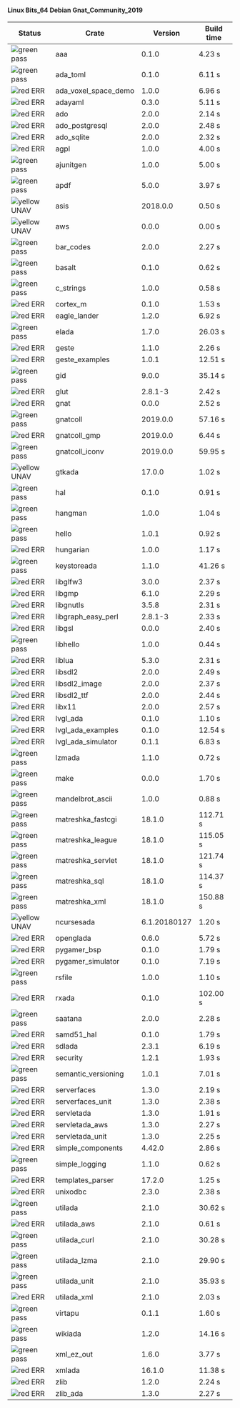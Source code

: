 #### Linux Bits_64 Debian Gnat_Community_2019

| Status | Crate | Version | Build time |
| --- | --- | --- | --- |
|![green](https://placehold.it/8/00aa00/000000?text=+) pass | aaa | 0.1.0 |  4.23 s |
|![green](https://placehold.it/8/00aa00/000000?text=+) pass | ada_toml | 0.1.0 |  6.11 s |
|![red](https://placehold.it/8/ff0000/000000?text=+) ERR  | ada_voxel_space_demo | 1.0.0 |  6.96 s |
|![red](https://placehold.it/8/ff0000/000000?text=+) ERR  | adayaml | 0.3.0 |  5.11 s |
|![red](https://placehold.it/8/ff0000/000000?text=+) ERR  | ado | 2.0.0 |  2.14 s |
|![red](https://placehold.it/8/ff0000/000000?text=+) ERR  | ado_postgresql | 2.0.0 |  2.48 s |
|![red](https://placehold.it/8/ff0000/000000?text=+) ERR  | ado_sqlite | 2.0.0 |  2.32 s |
|![red](https://placehold.it/8/ff0000/000000?text=+) ERR  | agpl | 1.0.0 |  4.00 s |
|![green](https://placehold.it/8/00aa00/000000?text=+) pass | ajunitgen | 1.0.0 |  5.00 s |
|![green](https://placehold.it/8/00aa00/000000?text=+) pass | apdf | 5.0.0 |  3.97 s |
|![yellow](https://placehold.it/8/ffbb00/000000?text=+) UNAV | asis | 2018.0.0 |  0.50 s |
|![yellow](https://placehold.it/8/ffbb00/000000?text=+) UNAV | aws | 0.0.0 |  0.00 s |
|![green](https://placehold.it/8/00aa00/000000?text=+) pass | bar_codes | 2.0.0 |  2.27 s |
|![green](https://placehold.it/8/00aa00/000000?text=+) pass | basalt | 0.1.0 |  0.62 s |
|![green](https://placehold.it/8/00aa00/000000?text=+) pass | c_strings | 1.0.0 |  0.58 s |
|![red](https://placehold.it/8/ff0000/000000?text=+) ERR  | cortex_m | 0.1.0 |  1.53 s |
|![red](https://placehold.it/8/ff0000/000000?text=+) ERR  | eagle_lander | 1.2.0 |  6.92 s |
|![green](https://placehold.it/8/00aa00/000000?text=+) pass | elada | 1.7.0 |  26.03 s |
|![red](https://placehold.it/8/ff0000/000000?text=+) ERR  | geste | 1.1.0 |  2.26 s |
|![red](https://placehold.it/8/ff0000/000000?text=+) ERR  | geste_examples | 1.0.1 |  12.51 s |
|![green](https://placehold.it/8/00aa00/000000?text=+) pass | gid | 9.0.0 |  35.14 s |
|![red](https://placehold.it/8/ff0000/000000?text=+) ERR  | glut | 2.8.1-3 |  2.42 s |
|![red](https://placehold.it/8/ff0000/000000?text=+) ERR  | gnat | 0.0.0 |  2.52 s |
|![green](https://placehold.it/8/00aa00/000000?text=+) pass | gnatcoll | 2019.0.0 |  57.16 s |
|![red](https://placehold.it/8/ff0000/000000?text=+) ERR  | gnatcoll_gmp | 2019.0.0 |  6.44 s |
|![green](https://placehold.it/8/00aa00/000000?text=+) pass | gnatcoll_iconv | 2019.0.0 |  59.95 s |
|![yellow](https://placehold.it/8/ffbb00/000000?text=+) UNAV | gtkada | 17.0.0 |  1.02 s |
|![green](https://placehold.it/8/00aa00/000000?text=+) pass | hal | 0.1.0 |  0.91 s |
|![green](https://placehold.it/8/00aa00/000000?text=+) pass | hangman | 1.0.0 |  1.04 s |
|![green](https://placehold.it/8/00aa00/000000?text=+) pass | hello | 1.0.1 |  0.92 s |
|![red](https://placehold.it/8/ff0000/000000?text=+) ERR  | hungarian | 1.0.0 |  1.17 s |
|![green](https://placehold.it/8/00aa00/000000?text=+) pass | keystoreada | 1.1.0 |  41.26 s |
|![red](https://placehold.it/8/ff0000/000000?text=+) ERR  | libglfw3 | 3.0.0 |  2.37 s |
|![red](https://placehold.it/8/ff0000/000000?text=+) ERR  | libgmp | 6.1.0 |  2.29 s |
|![red](https://placehold.it/8/ff0000/000000?text=+) ERR  | libgnutls | 3.5.8 |  2.31 s |
|![red](https://placehold.it/8/ff0000/000000?text=+) ERR  | libgraph_easy_perl | 2.8.1-3 |  2.33 s |
|![red](https://placehold.it/8/ff0000/000000?text=+) ERR  | libgsl | 0.0.0 |  2.40 s |
|![green](https://placehold.it/8/00aa00/000000?text=+) pass | libhello | 1.0.0 |  0.44 s |
|![red](https://placehold.it/8/ff0000/000000?text=+) ERR  | liblua | 5.3.0 |  2.31 s |
|![red](https://placehold.it/8/ff0000/000000?text=+) ERR  | libsdl2 | 2.0.0 |  2.49 s |
|![red](https://placehold.it/8/ff0000/000000?text=+) ERR  | libsdl2_image | 2.0.0 |  2.37 s |
|![red](https://placehold.it/8/ff0000/000000?text=+) ERR  | libsdl2_ttf | 2.0.0 |  2.44 s |
|![red](https://placehold.it/8/ff0000/000000?text=+) ERR  | libx11 | 2.0.0 |  2.57 s |
|![red](https://placehold.it/8/ff0000/000000?text=+) ERR  | lvgl_ada | 0.1.0 |  1.10 s |
|![red](https://placehold.it/8/ff0000/000000?text=+) ERR  | lvgl_ada_examples | 0.1.0 |  12.54 s |
|![red](https://placehold.it/8/ff0000/000000?text=+) ERR  | lvgl_ada_simulator | 0.1.1 |  6.83 s |
|![green](https://placehold.it/8/00aa00/000000?text=+) pass | lzmada | 1.1.0 |  0.72 s |
|![green](https://placehold.it/8/00aa00/000000?text=+) pass | make | 0.0.0 |  1.70 s |
|![green](https://placehold.it/8/00aa00/000000?text=+) pass | mandelbrot_ascii | 1.0.0 |  0.88 s |
|![green](https://placehold.it/8/00aa00/000000?text=+) pass | matreshka_fastcgi | 18.1.0 |  112.71 s |
|![green](https://placehold.it/8/00aa00/000000?text=+) pass | matreshka_league | 18.1.0 |  115.05 s |
|![green](https://placehold.it/8/00aa00/000000?text=+) pass | matreshka_servlet | 18.1.0 |  121.74 s |
|![green](https://placehold.it/8/00aa00/000000?text=+) pass | matreshka_sql | 18.1.0 |  114.37 s |
|![green](https://placehold.it/8/00aa00/000000?text=+) pass | matreshka_xml | 18.1.0 |  150.88 s |
|![yellow](https://placehold.it/8/ffbb00/000000?text=+) UNAV | ncursesada | 6.1.20180127 |  1.20 s |
|![red](https://placehold.it/8/ff0000/000000?text=+) ERR  | openglada | 0.6.0 |  5.72 s |
|![red](https://placehold.it/8/ff0000/000000?text=+) ERR  | pygamer_bsp | 0.1.0 |  1.79 s |
|![red](https://placehold.it/8/ff0000/000000?text=+) ERR  | pygamer_simulator | 0.1.0 |  7.19 s |
|![green](https://placehold.it/8/00aa00/000000?text=+) pass | rsfile | 1.0.0 |  1.10 s |
|![red](https://placehold.it/8/ff0000/000000?text=+) ERR  | rxada | 0.1.0 |  102.00 s |
|![green](https://placehold.it/8/00aa00/000000?text=+) pass | saatana | 2.0.0 |  2.28 s |
|![red](https://placehold.it/8/ff0000/000000?text=+) ERR  | samd51_hal | 0.1.0 |  1.79 s |
|![red](https://placehold.it/8/ff0000/000000?text=+) ERR  | sdlada | 2.3.1 |  6.19 s |
|![red](https://placehold.it/8/ff0000/000000?text=+) ERR  | security | 1.2.1 |  1.93 s |
|![green](https://placehold.it/8/00aa00/000000?text=+) pass | semantic_versioning | 1.0.1 |  7.01 s |
|![red](https://placehold.it/8/ff0000/000000?text=+) ERR  | serverfaces | 1.3.0 |  2.19 s |
|![red](https://placehold.it/8/ff0000/000000?text=+) ERR  | serverfaces_unit | 1.3.0 |  2.38 s |
|![red](https://placehold.it/8/ff0000/000000?text=+) ERR  | servletada | 1.3.0 |  1.91 s |
|![red](https://placehold.it/8/ff0000/000000?text=+) ERR  | servletada_aws | 1.3.0 |  2.27 s |
|![red](https://placehold.it/8/ff0000/000000?text=+) ERR  | servletada_unit | 1.3.0 |  2.25 s |
|![red](https://placehold.it/8/ff0000/000000?text=+) ERR  | simple_components | 4.42.0 |  2.86 s |
|![green](https://placehold.it/8/00aa00/000000?text=+) pass | simple_logging | 1.1.0 |  0.62 s |
|![red](https://placehold.it/8/ff0000/000000?text=+) ERR  | templates_parser | 17.2.0 |  1.25 s |
|![red](https://placehold.it/8/ff0000/000000?text=+) ERR  | unixodbc | 2.3.0 |  2.38 s |
|![green](https://placehold.it/8/00aa00/000000?text=+) pass | utilada | 2.1.0 |  30.62 s |
|![red](https://placehold.it/8/ff0000/000000?text=+) ERR  | utilada_aws | 2.1.0 |  0.61 s |
|![green](https://placehold.it/8/00aa00/000000?text=+) pass | utilada_curl | 2.1.0 |  30.28 s |
|![green](https://placehold.it/8/00aa00/000000?text=+) pass | utilada_lzma | 2.1.0 |  29.90 s |
|![green](https://placehold.it/8/00aa00/000000?text=+) pass | utilada_unit | 2.1.0 |  35.93 s |
|![red](https://placehold.it/8/ff0000/000000?text=+) ERR  | utilada_xml | 2.1.0 |  2.03 s |
|![green](https://placehold.it/8/00aa00/000000?text=+) pass | virtapu | 0.1.1 |  1.60 s |
|![green](https://placehold.it/8/00aa00/000000?text=+) pass | wikiada | 1.2.0 |  14.16 s |
|![green](https://placehold.it/8/00aa00/000000?text=+) pass | xml_ez_out | 1.6.0 |  3.77 s |
|![red](https://placehold.it/8/ff0000/000000?text=+) ERR  | xmlada | 16.1.0 |  11.38 s |
|![red](https://placehold.it/8/ff0000/000000?text=+) ERR  | zlib | 1.2.0 |  2.24 s |
|![red](https://placehold.it/8/ff0000/000000?text=+) ERR  | zlib_ada | 1.3.0 |  2.27 s |

